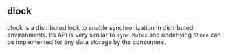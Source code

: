 ## dlock
dlock is a distributed lock to enable synchronization in distributed environments. Its API is very similar to `sync.Mutex` and underlying `Store` can be implemented for any data storage by the consumers.